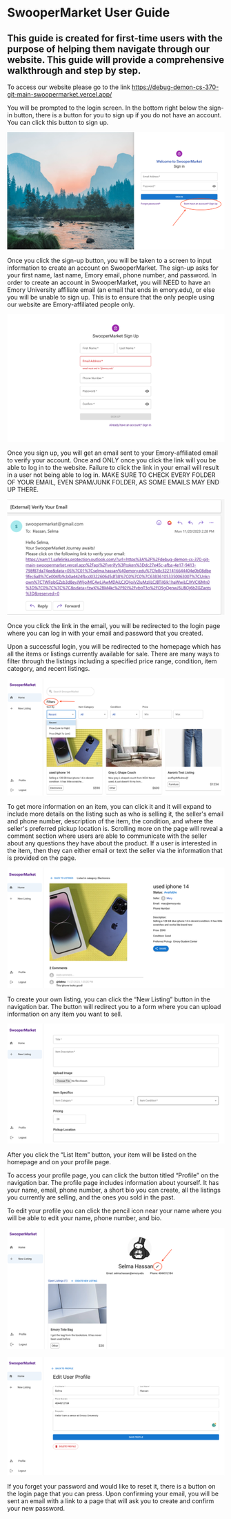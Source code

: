 
# SwooperMarket User Guide

## This guide is created for first-time users with the purpose of helping them navigate through our website. This guide will provide a comprehensive walkthrough and step by step.

To access our website please go to the link
<https://debug-demon-cs-370-git-main-swoopermarket.vercel.app/>

You will be prompted to the login screen. In the bottom right below the
sign-in button, there is a button for you to sign up if you do not have
an account. You can click this button to sign up.

![Login](https://github.com/selmahassan/DebugDemon---CS370/blob/cbf6cd3704833bb724ce99e85a1224a06b949eaa/swoopermarket-v2/public/images/Screenshot%202023-11-27%20at%204.31.52%20PM.png)

Once you click the sign-up button, you will be taken to a screen to
input information to create an account on SwooperMarket. The sign-up
asks for your first name, last name, Emory email, phone number, and 
password. In order to create an account in SwooperMarket, you will NEED
to have an Emory University affiliate email (an email that ends in
emory.edu), or else you will be unable to sign up. This is to ensure that
the only people using our website are Emory-affiliated people only.

![Sign-up](https://github.com/selmahassan/DebugDemon---CS370/blob/cbf6cd3704833bb724ce99e85a1224a06b949eaa/swoopermarket-v2/public/images/Screenshot%202023-11-27%20at%204.37.12%20PM.png)

Once you sign up, you will get an email sent to your Emory-affiliated
email to verify your account. Once and ONLY once you click the link will
you be able to log in to the website. Failure to click the link in
your email will result in a user not being able to log in. MAKE SURE TO
CHECK EVERY FOLDER OF YOUR EMAIL, EVEN SPAM/JUNK FOLDER, AS SOME EMAILS
MAY END UP THERE.

![Sign-up Email](https://github.com/selmahassan/DebugDemon---CS370/blob/cbf6cd3704833bb724ce99e85a1224a06b949eaa/swoopermarket-v2/public/images/Screenshot%202023-11-27%20at%204.42.37%20PM.png)

Once you click the link in the email, you will be redirected to the
login page where you can log in with your email and password that
you created.

Upon a successful login, you will be redirected to the homepage which
has all the items or listings currently available for sale. There are
many ways to filter through the listings including a specified price
range, condition, item category, and recent listings.

![homepage](https://github.com/selmahassan/DebugDemon---CS370/blob/7f8ad3fc8a9d46de550b20d6e5cf897adf8eaadd/swoopermarket-v2/public/images/Screenshot%202023-11-27%20at%204.47.08%20PM.png)

To get more information on an item, you can click it and it will expand
to include more details on the listing such as who is selling it, the
seller's email and phone number, description of the item, the condition,
and where the seller's preferred pickup location is. Scrolling more on
the page will reveal a comment section where users are able to
communicate with the seller about any questions they have about the
product. If a user is interested in the item, then they can either email
or text the seller via the information that is provided on the page.

![single-listing](https://github.com/selmahassan/DebugDemon---CS370/blob/7f8ad3fc8a9d46de550b20d6e5cf897adf8eaadd/swoopermarket-v2/public/images/Screenshot%202023-11-27%20at%204.53.27%20PM.png)

To create your own listing, you can click the “New Listing” button in the
navigation bar. The button will redirect you to a form where you can
upload information on any item you want to sell.

![new-listing](https://github.com/selmahassan/DebugDemon---CS370/blob/7f8ad3fc8a9d46de550b20d6e5cf897adf8eaadd/swoopermarket-v2/public/images/Screenshot%202023-11-27%20at%204.55.31%20PM.png)

After you click the “List Item” button, your item will be listed on
the homepage and on your profile page.

To access your profile page, you can click the button titled “Profile”
on the navigation bar. The profile page includes information about
yourself. It has your name, email, phone number, a short bio you can
create, all the listings you currently are selling, and the ones you
sold in the past.

To edit your profile you can click the pencil icon near your name where
you will be able to edit your name, phone number, and bio.

![profile](https://github.com/selmahassan/DebugDemon---CS370/blob/7f8ad3fc8a9d46de550b20d6e5cf897adf8eaadd/swoopermarket-v2/public/images/Screenshot%202023-11-27%20at%204.59.45%20PM.png)

![edit-profile](https://github.com/selmahassan/DebugDemon---CS370/blob/7f8ad3fc8a9d46de550b20d6e5cf897adf8eaadd/swoopermarket-v2/public/images/Screenshot%202023-11-27%20at%205.00.56%20PM.png)

If you forget your password and would like to reset it, there is a
button on the login page that you can press. Upon confirming your email,
you will be sent an email with a link to a page that will ask you to
create and confirm your new password.
